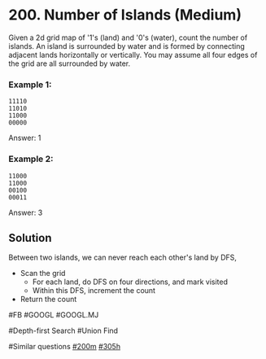 # 200. Number of Islands (Medium)

Given a 2d grid map of '1's (land) and '0's (water), count the number of islands. An island is surrounded by water and is formed by connecting adjacent lands horizontally or vertically. You may assume all four edges of the grid are all surrounded by water.

### Example 1:
```
11110
11010
11000
00000
```
Answer: 1

### Example 2:
```
11000
11000
00100
00011
```
Answer: 3

## Solution
Between two islands, we can never reach each other's land by DFS,
- Scan the grid
  - For each land, do DFS on four directions, and mark visited
  - Within this DFS, increment the count
- Return the count

#FB #GOOGL
#GOOGL.MJ

#Depth-first Search #Union Find

#Similar questions [#200m](../p200m/README.md) [#305h](../p305h/README.md)

